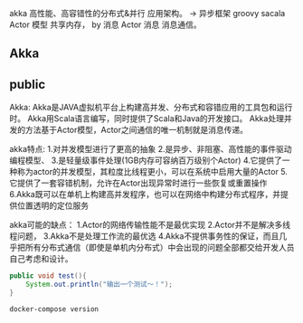 akka 高性能、高容错性的分布式&并行 应用架构。
-> 异步框架 
groovy sacala  
Actor 模型
共享内存， by 消息
Actor 消息 消息通信。

Akka
---
public
---
Akka:
Akka是JAVA虚拟机平台上构建高并发、分布式和容错应用的工具包和运行时。
Akka用Scala语言编写，同时提供了Scala和Java的开发接口。
Akka处理并发的方法基于Actor模型，Actor之间通信的唯一机制就是消息传递。

akka特点:
    1.对并发模型进行了更高的抽象
    2.是异步、非阻塞、高性能的事件驱动编程模型、
    3.是轻量级事件处理(1GB内存可容纳百万级别个Actor)
    4.它提供了一种称为actor的并发模型，其粒度比线程更小，可以在系统中启用大量的Actor
    5.它提供了一套容错机制，允许在Actor出现异常时进行一些恢复或重置操作
    6.Akka既可以在单机上构建高并发程序，也可以在网络中构建分布式程序，并提供位置透明的定位服务

akka可能的缺点：
    1.Actor的网络传输性能不是最优实现
    2.Actor并不是解决多线程问题，
    3.Akka不是处理工作流的最优选
    4.Akka不提供事务性的保证，而且几乎把所有分布式通信（即使是单机内分布式）中会出现的问题全部都交给开发人员自己考虑和设计。
    

```java
public void test(){
   	System.out.println("输出一个测试～！");
}
```



```shell
docker-compose version
```



